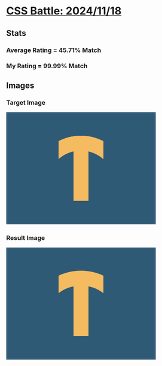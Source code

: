 # [CSS Battle: 2024/11/18](https://cssbattle.dev/play/3lKAPxi77EBZdEFZURsc)

## Stats

### Average Rating = 45.71% Match

### My Rating = 99.99% Match

## Images

### Target Image

![](./images/target.png)

### Result Image

![](./images/result.png)
